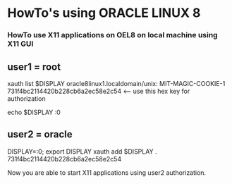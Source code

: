 # HowTo's using ORACLE LINUX 8

### HowTo use X11 applications on OEL8 on local machine using X11 GUI

user1 = root
----------------------
xauth list $DISPLAY
oracle8linux1.localdomain/unix:  MIT-MAGIC-COOKIE-1  731f4bc2114420b228cb6a2ec58e2c54 <-- use this hex key for authorization

echo $DISPLAY
:0

user2 = oracle
----------------------

DISPLAY=:0; export DISPLAY
xauth add $DISPLAY . 731f4bc2114420b228cb6a2ec58e2c54

Now you are able to start X11 applications using user2 authorization.



